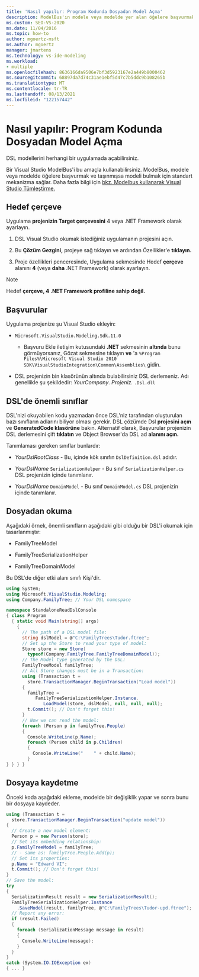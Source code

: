 ```yaml
---
title: 'Nasıl yapılır: Program Kodunda Dosyadan Model Açma'
description: ModelBus'ın modele veya modelde yer alan öğelere başvurmak ve taşınmışsa modeli bulmak için standart mekanizma sağladığını öğrenin.
ms.custom: SEO-VS-2020
ms.date: 11/04/2016
ms.topic: how-to
author: mgoertz-msft
ms.author: mgoertz
manager: jmartens
ms.technology: vs-ide-modeling
ms.workload:
- multiple
ms.openlocfilehash: 8636166da9506e7bf3d5923167e2a449b8000462
ms.sourcegitcommit: 68897da7d74c31ae1ebf5d47c7b5ddc9b108265b
ms.translationtype: MT
ms.contentlocale: tr-TR
ms.lasthandoff: 08/13/2021
ms.locfileid: "122157442"
---
```

# <a name="how-to-open-a-model-from-file-in-program-code"></a>Nasıl yapılır: Program Kodunda Dosyadan Model Açma

DSL modellerini herhangi bir uygulamada açabilirsiniz.

Bir Visual Studio ModelBus'i bu amaçla kullanabilirsiniz. ModelBus, modele veya modelde öğelere başvurmak ve taşınmışsa modeli bulmak için standart mekanizma sağlar. Daha fazla bilgi için [bkz. Modelbus kullanarak Visual Studio Tümleştirme.](../modeling/integrating-models-by-using-visual-studio-modelbus.md)

## <a name="target-framework"></a>Hedef çerçeve

Uygulama **projenizin Target çerçevesini** 4 veya .NET Framework olarak ayarlayın.

1. DSL Visual Studio okumak istediğiniz uygulamanın projesini açın.

2. Bu **Çözüm Gezgini,** projeye sağ tıklayın ve ardından Özellikler'e **tıklayın.**

3. Proje özellikleri penceresinde, Uygulama sekmesinde Hedef **çerçeve** alanını **4** (veya **daha** .NET Framework) olarak ayarlayın.

> [!NOTE]
> Hedef **çerçeve, 4 .NET Framework profiline sahip değil.**

## <a name="references"></a>Başvurular

Uygulama projenize şu Visual Studio ekleyin:

- `Microsoft.VisualStudio.Modeling.Sdk.11.0`

  - Başvuru Ekle iletişim kutusundaki **.NET** sekmesinin **altında** bunu görmüyorsanız, Gözat sekmesine tıklayın **ve** 'a `%Program Files%\Microsoft Visual Studio 2010 SDK\VisualStudioIntegration\Common\Assemblies\` gidin.

- DSL projenizin bin klasörünün altında bulabilirsiniz DSL derlemeniz. Adı genellikle şu şekildedir: *YourCompany*. *Projeniz.* `.Dsl.dll`

## <a name="important-classes-in-the-dsl"></a>DSL'de önemli sınıflar

DSL'nizi okuyabilen kodu yazmadan önce DSL'niz tarafından oluşturulan bazı sınıfların adlarını biliyor olması gerekir. DSL çözümde Dsl **projesini açın** ve **GeneratedCode klasörüne** bakın. Alternatif olarak, Başvurular projenizin DSL derlemesini çift **tıklatın** ve Object Browser'da DSL ad **alanını açın.**

Tanımlaması gereken sınıflar bunlardır:

- *YourDslRootClass* - Bu, içinde kök sınıfın `DslDefinition.dsl` adıdır.

- *YourDslName* `SerializationHelper` - Bu sınıf `SerializationHelper.cs` DSL projenizin içinde tanımlanır.

- *YourDslName* `DomainModel` - Bu sınıf `DomainModel.cs` DSL projenizin içinde tanımlanır.

## <a name="read-from-a-file"></a>Dosyadan okuma

Aşağıdaki örnek, önemli sınıfların aşağıdaki gibi olduğu bir DSL'i okumak için tasarlanmıştır:

- FamilyTreeModel

- FamilyTreeSerializationHelper

- FamilyTreeDomainModel

Bu DSL'de diğer etki alanı sınıfı Kişi'dir.

```csharp
using System;
using Microsoft.VisualStudio.Modeling;
using Company.FamilyTree; // Your DSL namespace

namespace StandaloneReadDslConsole
{ class Program
  { static void Main(string[] args)
    {
      // The path of a DSL model file:
      string dslModel = @"C:\FamilyTrees\Tudor.ftree";
      // Set up the Store to read your type of model:
      Store store = new Store(
        typeof(Company.FamilyTree.FamilyTreeDomainModel));
      // The Model type generated by the DSL:
      FamilyTreeModel familyTree;
      // All Store changes must be in a Transaction:
      using (Transaction t =
        store.TransactionManager.BeginTransaction("Load model"))
      {
        familyTree =
           FamilyTreeSerializationHelper.Instance.
              LoadModel(store, dslModel, null, null, null);
        t.Commit(); // Don't forget this!
      }
      // Now we can read the model:
      foreach (Person p in familyTree.People)
      {
        Console.WriteLine(p.Name);
        foreach (Person child in p.Children)
        {
          Console.WriteLine("    " + child.Name);
        }
} } } }
```

## <a name="save-to-a-file"></a>Dosyaya kaydetme

Önceki koda aşağıdaki ekleme, modelde bir değişiklik yapar ve sonra bunu bir dosyaya kaydeder.

```csharp
using (Transaction t =
  store.TransactionManager.BeginTransaction("update model"))
{
  // Create a new model element:
  Person p = new Person(store);
  // Set its embedding relationship:
  p.FamilyTreeModel = familyTree;
  // - same as: familyTree.People.Add(p);
  // Set its properties:
  p.Name = "Edward VI";
  t.Commit(); // Don't forget this!
}
// Save the model:
try
{
  SerializationResult result = new SerializationResult();
  FamilyTreeSerializationHelper.Instance
    .SaveModel(result, familyTree, @"C:\FamilyTrees\Tudor-upd.ftree");
  // Report any error:
  if (result.Failed)
  {
    foreach (SerializationMessage message in result)
    {
      Console.WriteLine(message);
    }
  }
}
catch (System.IO.IOException ex)
{ ... }
```
